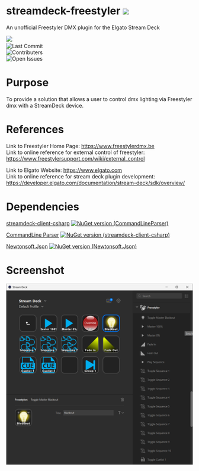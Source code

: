 # streamdeck-freestyler ![](https://www.freestylersupport.com/wiki/_media/fs_logo.gif)
An unofficial Freestyler DMX plugin for the Elgato Stream Deck

![](https://img.shields.io/static/v1?label=&message=Unofficial&color=critical)</br>
![Last Commit](https://img.shields.io/github/last-commit/jwileyfl/streamdeck-freestyler?style=plastic)</br>
![Contributers](https://img.shields.io/github/contributors/jwileyfl/streamdeck-freestyler?style=plastic)</br>
![Open Issues](https://img.shields.io/github/issues-raw/jwileyfl/streamdeck-freestyler?style=plastic)

# Purpose
To provide a solution that allows a user to control dmx lighting via Freestyler dmx with a StreamDeck device.

# References
Link to Freestyler Home Page: https://www.freestylerdmx.be</br>
Link to online reference for external control of freestyler: https://www.freestylersupport.com/wiki/external_control

Link to Elgato Website: https://www.elgato.com</br>
Link to online reference for stream deck plugin development: https://developer.elgato.com/documentation/stream-deck/sdk/overview/

# Dependencies

[streamdeck-client-csharp](https://github.com/TyrenDe/streamdeck-client-csharp)
[![NuGet version (CommandLineParser)](https://img.shields.io/nuget/v/CommandLineParser.svg?style=plastic-square)](https://www.nuget.org/packages/CommandLineParser)

[CommandLine Parser](https://github.com/commandlineparser/commandline)
[![NuGet version (streamdeck-client-csharp)](https://img.shields.io/nuget/v/streamdeck-client-csharp.svg?style=plastic-square)](https://www.nuget.org/packages/streamdeck-client-csharp)

[Newtonsoft.Json](https://github.com/JamesNK/Newtonsoft.Json)
[![NuGet version (Newtonsoft.Json)](https://img.shields.io/nuget/v/Newtonsoft.Json.svg?style=plastic-square)](https://www.nuget.org/packages/Newtonsoft.Json)

# Screenshot
![StreamDeck Screenshot](https://github.com/jwileyfl/streamdeck-freestyler/blob/main/StreamDeckScreenshot.png?raw=true)
